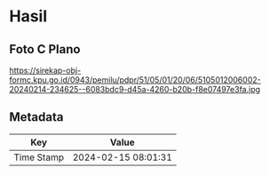 # Hasil

## Foto C Plano

https://sirekap-obj-formc.kpu.go.id/0943/pemilu/pdpr/51/05/01/20/06/5105012006002-20240214-234625--6083bdc9-d45a-4260-b20b-f8e07497e3fa.jpg


## Metadata

| Key        | Value               |
| ---------- | ------------------- |
| Time Stamp | 2024-02-15 08:01:31 |



